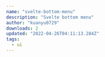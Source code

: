 ```yaml
---
name: "svelte-bottom-menu"
description: "Svelte bottom menu"
author: "kuanyu0729"
downloads: 2
updated: "2022-04-26T04:11:13.284Z"
tags: 
  - ui
---
```

